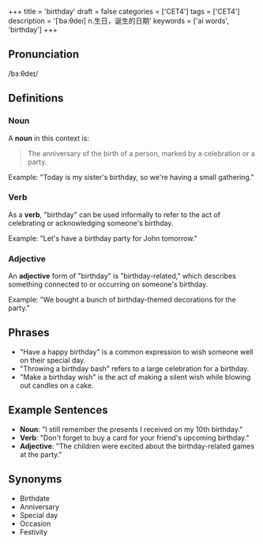 +++
title = 'birthday'
draft = false
categories = ['CET4']
tags = ['CET4']
description = '[ˈbəːθdei] n.生日，诞生的日期'
keywords = ['ai words', 'birthday']
+++

## Pronunciation
/bɜːθdeɪ/

## Definitions
### Noun
A **noun** in this context is:
> The anniversary of the birth of a person, marked by a celebration or a party.

Example: "Today is my sister's birthday, so we're having a small gathering."

### Verb
As a **verb**, "birthday" can be used informally to refer to the act of celebrating or acknowledging someone's birthday.

Example: "Let's have a birthday party for John tomorrow."

### Adjective
An **adjective** form of "birthday" is "birthday-related," which describes something connected to or occurring on someone's birthday.

Example: "We bought a bunch of birthday-themed decorations for the party."

## Phrases
- "Have a happy birthday" is a common expression to wish someone well on their special day.
- "Throwing a birthday bash" refers to a large celebration for a birthday.
- "Make a birthday wish" is the act of making a silent wish while blowing out candles on a cake.

## Example Sentences
- **Noun**: "I still remember the presents I received on my 10th birthday."
- **Verb**: "Don't forget to buy a card for your friend's upcoming birthday."
- **Adjective**: "The children were excited about the birthday-related games at the party."

## Synonyms
- Birthdate
- Anniversary
- Special day
- Occasion
- Festivity
